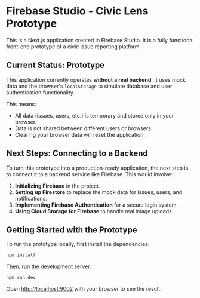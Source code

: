 # Firebase Studio - Civic Lens Prototype

This is a Next.js application created in Firebase Studio. It is a fully functional front-end prototype of a civic issue reporting platform.

## Current Status: Prototype

This application currently operates **without a real backend**. It uses mock data and the browser's `localStorage` to simulate database and user authentication functionality.

This means:
- All data (issues, users, etc.) is temporary and stored only in your browser.
- Data is not shared between different users or browsers.
- Clearing your browser data will reset the application.

## Next Steps: Connecting to a Backend

To turn this prototype into a production-ready application, the next step is to connect it to a backend service like Firebase. This would involve:

1.  **Initializing Firebase** in the project.
2.  **Setting up Firestore** to replace the mock data for issues, users, and notifications.
3.  **Implementing Firebase Authentication** for a secure login system.
4.  **Using Cloud Storage for Firebase** to handle real image uploads.

## Getting Started with the Prototype

To run the prototype locally, first install the dependencies:

```bash
npm install
```

Then, run the development server:

```bash
npm run dev
```

Open [http://localhost:9002](http://localhost:9002) with your browser to see the result.
